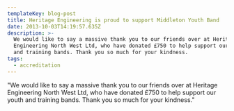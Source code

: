 ```yaml
---
templateKey: blog-post
title: Heritage Engineering is proud to support Middleton Youth Band
date: 2013-10-03T14:19:57.635Z
description: >-
  We would like to say a massive thank you to our friends over at Heritage
  Engineering North West Ltd, who have donated £750 to help support our youth
  and training bands. Thank you so much for your kindness.
tags:
  - accreditation
---
```

"We would like to say a massive thank you to our friends over at Heritage Engineering North West Ltd, who have donated £750 to help support our youth and training bands. Thank you so much for your kindness."
